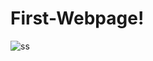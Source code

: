 # First-Webpage!
![ss](https://user-images.githubusercontent.com/53274606/139555024-3c6682b0-a7a8-45fd-b6ed-d5529bf29c67.JPG)
